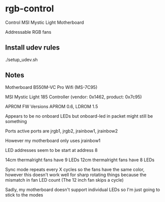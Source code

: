 # rgb-control
Control MSI Mystic Light Motherboard

Addressable RGB fans

## Install udev rules
./setup_udev.sh

## Notes

Motherboard B550M-VC Pro Wifi (MS-7C95)

MSI Mystic Light 185 Controller (vendor: 0x1462, product: 0x7c95)

APROM FW Versions APROM 0.6, LDROM 1.5

Appears to be no onboard LEDs but onboard-led in packet might still be something

Ports active ports are jrgb1, jrgb2, jrainbow1, jrainbow2

However my motherboard only uses jrainbow1

LED addresses seem to be start at address 8

14cm thermalright fans have 9 LEDs
12cm thermalright fans have 8 LEDs

Sync mode repeats every X cycles so the fans have the same color, however this doesn't
work well for sharp rotating things because the mismatch in fan LED count (The 12 inch fan skips a cycle)

Sadly, my motherboard doesn't support individual LEDs so I'm just going to stick to the modes
